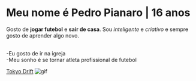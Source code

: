 # Meu nome é **Pedro Pianaro** | 16 anos
Gosto de **jogar futebol** e **sair de casa**. Sou _inteligente_ e _criativo_ e sempre gosto de aprender algo novo.<br>

<br>-Eu gosto de ir na igreja
<br>-Meu sonho é se tornar atleta profissional de futebol

[Tokyo Drift](https://youtu.be/iuJDhFRDx9M?si=pE8L49DK3jA9tWBk)
![gif](https://media.tenor.com/kkkBm71bkRcAAAAi/trollface-troll-face-terror-png.gif)

